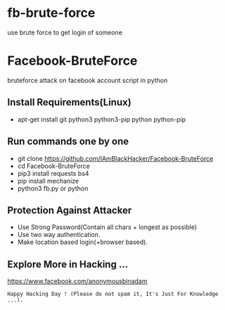 # fb-brute-force
use brute force to get login of someone
# Facebook-BruteForce
bruteforce attack on facebook account script in python

## Install Requirements(Linux)
* apt-get install git python3 python3-pip python python-pip

## Run commands one by one
* git clone https://github.com/IAmBlackHacker/Facebook-BruteForce
* cd Facebook-BruteForce
* pip3 install requests bs4
* pip install mechanize
* python3 fb.py or python 

## Protection Against Attacker
* Use Strong Password(Contain all chars + longest as possible)
* Use two way authentication.
* Make location based login(+browser based).

## Explore More in Hacking ...
https://www.facebook.com/anonymousbinadam

~~~
Happy Hacking Day ! (Please do not spam it, It's Just For Knowledge ...).
~~~
